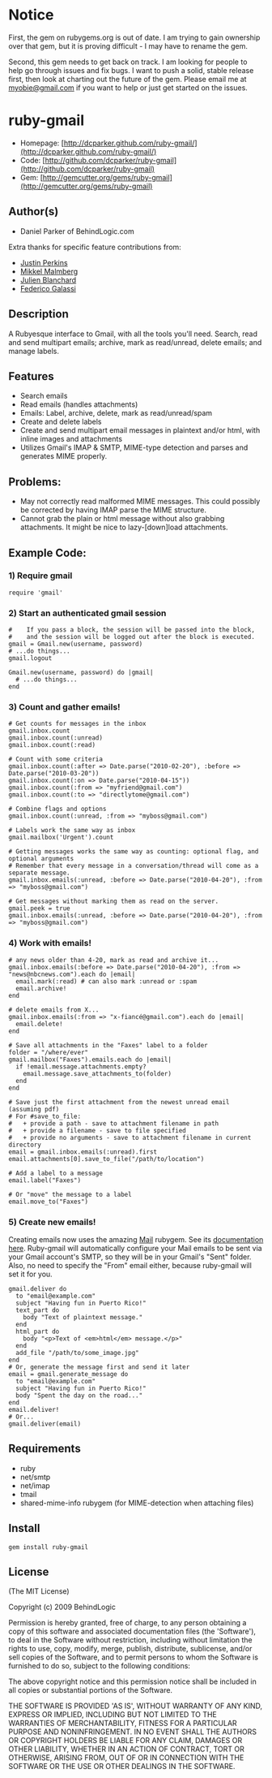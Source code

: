 # Notice

First, the gem on rubygems.org is out of date. I am trying to gain ownership over that gem, but it is proving difficult - I may have to rename the gem.

Second, this gem needs to get back on track. I am looking for people to help go through issues and fix bugs. I want to push a solid, stable release first, then look at charting out the future of the gem. Please email me at <myobie@gmail.com> if you want to help or just get started on the issues.

# ruby-gmail

* Homepage: [http://dcparker.github.com/ruby-gmail/](http://dcparker.github.com/ruby-gmail/)
* Code: [http://github.com/dcparker/ruby-gmail](http://github.com/dcparker/ruby-gmail)
* Gem: [http://gemcutter.org/gems/ruby-gmail](http://gemcutter.org/gems/ruby-gmail)

## Author(s)

* Daniel Parker of BehindLogic.com

Extra thanks for specific feature contributions from:

  * [Justin Perkins](http://github.com/justinperkins)
  * [Mikkel Malmberg](http://github.com/mikker)
  * [Julien Blanchard](http://github.com/julienXX)
  * [Federico Galassi](http://github.com/fgalassi)

## Description

A Rubyesque interface to Gmail, with all the tools you'll need. Search, read and send multipart emails; archive, mark as read/unread, delete emails; and manage labels.

## Features

* Search emails
* Read emails (handles attachments)
* Emails: Label, archive, delete, mark as read/unread/spam
* Create and delete labels
* Create and send multipart email messages in plaintext and/or html, with inline images and attachments
* Utilizes Gmail's IMAP & SMTP, MIME-type detection and parses and generates MIME properly.

## Problems:

* May not correctly read malformed MIME messages. This could possibly be corrected by having IMAP parse the MIME structure.
* Cannot grab the plain or html message without also grabbing attachments. It might be nice to lazy-[down]load attachments.

## Example Code:

### 1) Require gmail

    require 'gmail'
    
### 2) Start an authenticated gmail session

    #    If you pass a block, the session will be passed into the block,
    #    and the session will be logged out after the block is executed.
    gmail = Gmail.new(username, password)
    # ...do things...
    gmail.logout

    Gmail.new(username, password) do |gmail|
      # ...do things...
    end

### 3) Count and gather emails!
    
    # Get counts for messages in the inbox
    gmail.inbox.count
    gmail.inbox.count(:unread)
    gmail.inbox.count(:read)

    # Count with some criteria
    gmail.inbox.count(:after => Date.parse("2010-02-20"), :before => Date.parse("2010-03-20"))
    gmail.inbox.count(:on => Date.parse("2010-04-15"))
    gmail.inbox.count(:from => "myfriend@gmail.com")
    gmail.inbox.count(:to => "directlytome@gmail.com")

    # Combine flags and options
    gmail.inbox.count(:unread, :from => "myboss@gmail.com")
    
    # Labels work the same way as inbox
    gmail.mailbox('Urgent').count
    
    # Getting messages works the same way as counting: optional flag, and optional arguments
    # Remember that every message in a conversation/thread will come as a separate message.
    gmail.inbox.emails(:unread, :before => Date.parse("2010-04-20"), :from => "myboss@gmail.com")

    # Get messages without marking them as read on the server.
    gmail.peek = true
    gmail.inbox.emails(:unread, :before => Date.parse("2010-04-20"), :from => "myboss@gmail.com")
    
### 4) Work with emails!

    # any news older than 4-20, mark as read and archive it...
    gmail.inbox.emails(:before => Date.parse("2010-04-20"), :from => "news@nbcnews.com").each do |email|
      email.mark(:read) # can also mark :unread or :spam
      email.archive!
    end

    # delete emails from X...
    gmail.inbox.emails(:from => "x-fiancé@gmail.com").each do |email|
      email.delete!
    end

    # Save all attachments in the "Faxes" label to a folder
    folder = "/where/ever"
    gmail.mailbox("Faxes").emails.each do |email|
      if !email.message.attachments.empty?
        email.message.save_attachments_to(folder)
      end
    end

    # Save just the first attachment from the newest unread email (assuming pdf)
    # For #save_to_file:
    #   + provide a path - save to attachment filename in path
    #   + provide a filename - save to file specified
    #   + provide no arguments - save to attachment filename in current directory
    email = gmail.inbox.emails(:unread).first
    email.attachments[0].save_to_file("/path/to/location")

    # Add a label to a message
    email.label("Faxes")

    # Or "move" the message to a label
    email.move_to("Faxes")

### 5) Create new emails!

Creating emails now uses the amazing [Mail](http://rubygems.org/gems/mail) rubygem. See its [documentation here](http://github.com/mikel/mail). Ruby-gmail will automatically configure your Mail emails to be sent via your Gmail account's SMTP, so they will be in your Gmail's "Sent" folder. Also, no need to specify the "From" email either, because ruby-gmail will set it for you.

    gmail.deliver do
      to "email@example.com"
      subject "Having fun in Puerto Rico!"
      text_part do
        body "Text of plaintext message."
      end
      html_part do
        body "<p>Text of <em>html</em> message.</p>"
      end
      add_file "/path/to/some_image.jpg"
    end
    # Or, generate the message first and send it later
    email = gmail.generate_message do
      to "email@example.com"
      subject "Having fun in Puerto Rico!"
      body "Spent the day on the road..."
    end
    email.deliver!
    # Or...
    gmail.deliver(email)

## Requirements

* ruby
* net/smtp
* net/imap
* tmail
* shared-mime-info rubygem (for MIME-detection when attaching files)

## Install

    gem install ruby-gmail

## License

(The MIT License)

Copyright (c) 2009 BehindLogic

Permission is hereby granted, free of charge, to any person obtaining
a copy of this software and associated documentation files (the
'Software'), to deal in the Software without restriction, including
without limitation the rights to use, copy, modify, merge, publish,
distribute, sublicense, and/or sell copies of the Software, and to
permit persons to whom the Software is furnished to do so, subject to
the following conditions:

The above copyright notice and this permission notice shall be
included in all copies or substantial portions of the Software.

THE SOFTWARE IS PROVIDED 'AS IS', WITHOUT WARRANTY OF ANY KIND,
EXPRESS OR IMPLIED, INCLUDING BUT NOT LIMITED TO THE WARRANTIES OF
MERCHANTABILITY, FITNESS FOR A PARTICULAR PURPOSE AND NONINFRINGEMENT.
IN NO EVENT SHALL THE AUTHORS OR COPYRIGHT HOLDERS BE LIABLE FOR ANY
CLAIM, DAMAGES OR OTHER LIABILITY, WHETHER IN AN ACTION OF CONTRACT,
TORT OR OTHERWISE, ARISING FROM, OUT OF OR IN CONNECTION WITH THE
SOFTWARE OR THE USE OR OTHER DEALINGS IN THE SOFTWARE.
